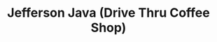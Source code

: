 ---
title: "Jefferson Java (Drive Thru Coffee Shop)"
url: /bernville/jefferson-java-drive-thru-coffee-shop/
shop: coffee
---